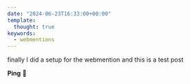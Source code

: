```yaml
---
date: "2024-06-23T16:33:00+00:00"
template:
  thought: true
keywords:
  - webmentions
---
```


finally I did a setup for the webmention
and this is a test post

**Ping** 🏓
